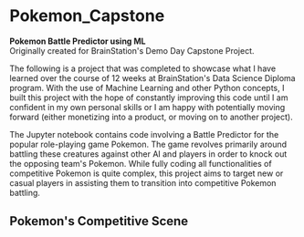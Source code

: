 # Pokemon_Capstone
__Pokemon Battle Predictor using ML__  
Originally created for BrainStation's Demo Day Capstone Project.  

  The following is a project that was completed to showcase what I have learned over the course of 12 weeks at BrainStation's Data Science Diploma program. With the use of Machine Learning and other Python concepts, I built this project with the hope of constantly improving this code until I am confident in my own personal skills or I am happy with potentially moving forward (either monetizing into a product, or moving on to another project). 
  
  The Jupyter notebook contains code involving a Battle Predictor for the popular role-playing game Pokemon. The game revolves primarily around battling these creatures against other AI and players in order to knock out the opposing team's Pokemon. While fully coding all functionalities of competitive Pokemon is quite complex, this project aims to target new or casual players in assisting them to transition into competitive Pokemon battling.
  
## Pokemon's Competitive Scene
